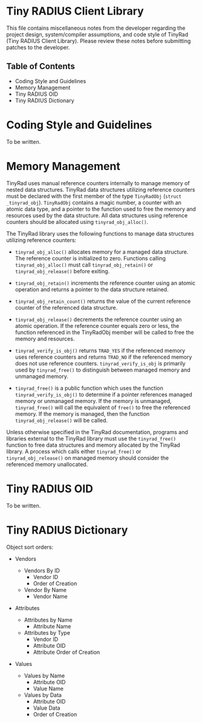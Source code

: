 
Tiny RADIUS Client Library
==========================

This file contains miscellaneous notes from the developer regarding the
project design, system/compiler assumptions, and code style of TinyRad (Tiny
RADIUS Client Library).  Please review these notes before submitting patches
to the developer.

Table of Contents
-----------------

   * Coding Style and Guidelines
   * Memory Management
   * Tiny RADIUS OID
   * Tiny RADIUS Dictionary


Coding Style and Guidelines
===========================

To be written.


Memory Management
=================

TinyRad uses manual reference counters internally to manage memory of nested
data structures.  TinyRad data structures utilizing reference counters must be
declared with the first member of the type `TinyRadObj`
(`struct _tinyrad_obj`).  `TinyRadObj` contains a magic number, a counter with
an atomic data type, and a pointer to the function used to free the memory and
resources used by the data structure.  All data structures using reference
counters should be allocated using `tinyrad_obj_alloc()`.

The TinyRad library uses the following functions to manage data structures
utilizing reference counters:

   * `tinyrad_obj_alloc()` allocates memory for a managed data structure. The
     reference counter is initialized to zero.  Functions calling
     `tinyrad_obj_alloc()` must call `tinyrad_obj_retain()` or
     `tinyrad_obj_release()` before exiting.

   * `tinyrad_obj_retain()` increments the reference counter using an atomic
     operation and returns a pointer to the data structure retained.

   * `tinyrad_obj_retain_count()` returns the value of the current reference
     counter of the referenced data structure.

   * `tinyrad_obj_release()` decrements the reference counter using an atomic
     operation. If the reference counter equals zero or less, the  function
     referenced in the TinyRadObj member will be called to free the memory and
     resources.

   * `tinyrad_verify_is_obj()` returns `TRAD_YES` if the referenced memory
     uses reference counters and returns `TRAD_NO` if the referenced memory
     does not use reference counters.  `tinyrad_verify_is_obj` is primarily
     used by `tinyrad_free()` to distinguish between managed memory and
     unmanaged memory.

   * `tinyrad_free()` is a public function which uses the function
     `tinyrad_verify_is_obj()` to determine if a pointer references managed
     memory or unmanaged memory.  If the memory is unmanaged, `tinyrad_free()`
     will call the equivalent of `free()` to free the referenced memory. If
     the memory is managed, then the function `tinyrad_obj_release()` will be
     called.

Unless otherwise specified in the TinyRad documentation, programs and
libraries external to the TinyRad library must use the `tinyrad_free()`
function to free data structures and memory allocated by the TinyRad library.
A process which calls either `tinyrad_free()` or `tinyrad_obj_release()` on
managed memory should consider the referenced memory unallocated.


Tiny RADIUS OID
===============

To be written.


Tiny RADIUS Dictionary
======================

Object sort orders:

   * Vendors
     * Vendors By ID
       - Vendor ID
       - Order of Creation
     * Vendor By Name
       - Vendor Name

   * Attributes
     * Attributes by Name
       - Attribute Name
     * Attributes by Type
       - Vendor ID
       - Attribute OID
       - Attribute Order of Creation

   * Values
     * Values by Name
       - Attribute OID
       - Value Name
     * Values by Data
       - Attribute OID
       - Value Data
       - Order of Creation

